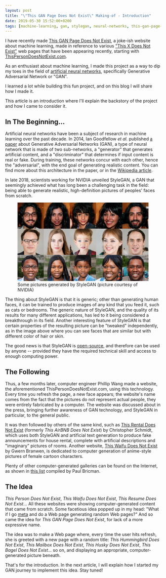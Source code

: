 ```yaml
---
layout: post
title: "\"This GAN Page Does Not Exist\" Making-of - Introduction"
date: 2019-05-30 15:52:00+0200
tags: [machine-learning, gan, stylegan, neural-networks, this-gan-page-does-not-exist]
---
```

I have recently made [This GAN Page Does Not Exist](https://this-gan-page-does-not-exist.herokuapp.com/), a joke-ish website about machine learning, made in reference to various ["This X Does Not Exist"](https://github.com/paubric/thisrepositorydoesnotexist) web pages that have been appearing recently, starting with [ThisPersonDoesNotExist.com](http://www.thispersondoesnotexist.com/).

As an enthusiast about machine learning, I made this project as a way to dip my toes in the field of [artificial neural networks](https://en.wikipedia.org/wiki/Artificial_neural_network), specifically Generative Adversarial Network or "GAN".

I learned a lot while building this fun project, and on this blog I will share how I made it.

This article is an introduction where I'll explain the backstory of the project and how I came to consider it.

## In The Beginning...

Artificial neural networks have been a subject of research in machine learning over the past decade. In 2014, Ian Goodfellow *et al.* published [a paper](https://arxiv.org/abs/1406.2661) about Generative Adversarial Networks (GAN), a type of neural network that is made of two sub-networks, a "generator" that generates artificial content, and a "discriminator" that determines if input content is real or fake. During training, these networks concur with each other, hence the "adversarial", with the end goal of generating realistic content. You can find more about this architecture in the paper, or in the [Wikipedia article](https://en.wikipedia.org/wiki/Generative_adversarial_network).

In late 2018, scientists working for NVIDIA unveiled StyleGAN, a GAN that seemingly achieved what has long been a challenging task in the field: being able to generate realistic, high-definition pictures of peoples' faces from scratch.

<figure>
    <img src="/assets/images/stylegan-teaser.png" alt="StyleGAN Faces" />
    <figcaption>Some pictures generated by StyleGAN (picture courtesy of NVIDIA)</figcaption>
</figure>

The thing about StyleGAN is that it is generic; other than generating human faces, it can be trained to produce images of any kind that you feed it, such as cats or bedrooms. The generic nature of StyleGAN, and the quality of its results for many different applications, has led to it being considered a breakthrough in its field. Another interesting feature of StyleGAN is that certain properties of the resulting picture can be "tweaked" independently, as in the image above where you can see faces that are similar but with different color of hair or skin.

The good news is that StyleGAN is [open-source](https://github.com/NVlabs/stylegan), and therefore can be used by anyone -- provided they have the required technical skill and access to enough computing power.

## The Following

Thus, a few months later, computer engineer Phillip Wang made a website, the aforementioned ThisPersonDoesNotExist.com, using this technology. Every time you refresh the page, a new face appears; the website's name comes from the fact that the pictures do not represent actual people, they were entirely fabricated by a computer. The website was discussed about in the press, bringing further awareness of GAN technology, and StyleGAN in particular, to the general public.

It was then followed by others of the same kind, such as [This Rental Does Not Exist](https://thisrentaldoesnotexist.com/) (formerly *This AirBNB Does Not Exist*) by Christopher Schmidt, which uses both StyleGAN and artificial text generation to produce fake announcements for house rental, complete with artificial descriptions and "imaginary" pictures of rooms. Another website, [This Waifu Does Not Exist](https://www.thiswaifudoesnotexist.net/) by Gwern Branwen, is dedicated to computer generation of anime-style pictures of female cartoon characters.

Plenty of other computer-generated galleries can be found on the Internet, as shown in [this list](https://github.com/paubric/thisrepositorydoesnotexist) compiled by Paul Bricman.

## The Idea
*This Person Does Not Exist*, *This Waifu Does Not Exist*, *This Resume Does Not Exist*... All these websites were showing computer-generated content that came from scratch. Some facetious idea popped up in my head: "What if I go [meta](https://en.wiktionary.org/wiki/meta#Adjective) and do a Web page generating random Web pages?" And so came the idea for *This GAN Page Does Not Exist*, for lack of a more expressive name.

The idea was to make a Web page where, every time the user hits refresh, she is greeted with a new page with a random title: *This Hummingbird Does Not Exist*, *This Mailbox Does Not Exist*, *This Husky Does Not Exist*, *This Bagel Does Not Exist*... so on, and displaying an appropriate, computer-generated picture beneath.

That's for the introduction. In the next article, I will explain how I started my GAN journey to implement this idea. Stay tuned!
